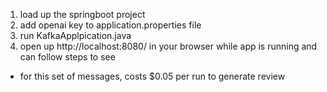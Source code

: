 1. load up the springboot project
2. add openai key to application.properties file
3. run KafkaApplpication.java
4. open up http://localhost:8080/ in your browser while app is running and can follow steps to see
* for this set of messages, costs $0.05 per run to generate review